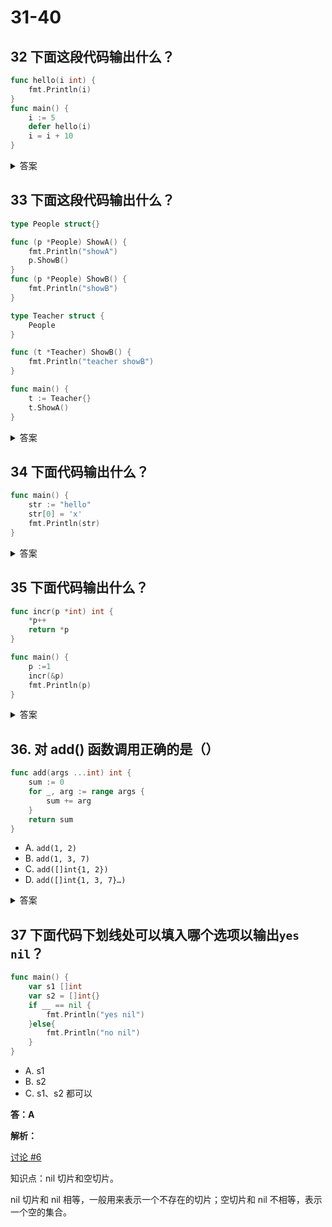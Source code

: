 # 31-40

## 32 下面这段代码输出什么？

```go
func hello(i int) {  
    fmt.Println(i)
}
func main() {  
    i := 5
    defer hello(i)
    i = i + 10
}
```

<details>
  <summary>答案</summary>
  5
  解析:
  这个例子中，hello() 函数的参数在执行 defer 语句的时候会保存一份副本，在实际调用 hello() 函数时用，所以是 5.
</details>

## 33 下面这段代码输出什么？

```go
type People struct{}

func (p *People) ShowA() {
    fmt.Println("showA")
    p.ShowB()
}
func (p *People) ShowB() {
    fmt.Println("showB")
}

type Teacher struct {
    People
}

func (t *Teacher) ShowB() {
    fmt.Println("teacher showB")
}

func main() {
    t := Teacher{}
    t.ShowA()
}
```

<details>
  <summary>答案</summary>
  知识点：结构体嵌套。
  解析：这道题可以结合第 12 天的第三题一起看，Teacher 没有自己 ShowA()，所以调用内部类型 People 的同名方法，需要注意的是第 5 行代码调用的是 People 自己的 ShowB 方法。
</details>

## 34 下面代码输出什么？

```go
func main() {
    str := "hello"
    str[0] = 'x'
    fmt.Println(str)
}
```

<details>
  <summary>答案</summary>
  C
  解析：Go 中的字符串是只读的。
</details>

## 35 下面代码输出什么？

```go
func incr(p *int) int {
    *p++
    return *p
}

func main() {
    p :=1
    incr(&p)
    fmt.Println(p)
}
```

<details>
  <summary>答案</summary>
  2
  知识点：指针
  incr() 函数里的 p 是 `*int` 类型的指针，指向的是 main() 函数的变量 p 的地址。第 2 行代码是将该地址的值执行一个自增操作，incr() 返回自增后的结果。
</details>

## 36. 对 add() 函数调用正确的是（）

```go
func add(args ...int) int {
    sum := 0
    for _, arg := range args {
        sum += arg
    }
    return sum
}
```

- A. `add(1, 2)`
- B. `add(1, 3, 7)`
- C. `add([]int{1, 2})`
- D. `add([]int{1, 3, 7}…)`

<details>
  <summary>答案</summary>
  答：ABD
  知识点：可变函数
</details>

## 37 下面代码下划线处可以填入哪个选项以输出`yes nil`？

```go
func main() {
    var s1 []int
    var s2 = []int{}
    if __ == nil {
        fmt.Println("yes nil")
    }else{
        fmt.Println("no nil")
    }
}
```
- A. s1
- B. s2
- C. s1、s2 都可以

**答：A**

**解析：**

[讨论 #6](https://github.com/yqchilde/Golang-Interview/issues/6)

知识点：nil 切片和空切片。

nil 切片和 nil 相等，一般用来表示一个不存在的切片；空切片和 nil 不相等，表示一个空的集合。


